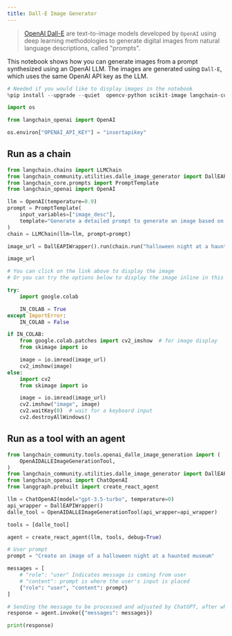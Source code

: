 ```yaml
---
title: Dall-E Image Generator
---
```


>[OpenAI Dall-E](https://openai.com/dall-e-3) are text-to-image models developed by `OpenAI` using deep learning methodologies to generate digital images from natural language descriptions, called "prompts".

This notebook shows how you can generate images from a prompt synthesized using an OpenAI LLM. The images are generated using `Dall-E`, which uses the same OpenAI API key as the LLM.

```python
# Needed if you would like to display images in the notebook
%pip install --upgrade --quiet  opencv-python scikit-image langchain-community
```

```python
import os

from langchain_openai import OpenAI

os.environ["OPENAI_API_KEY"] = "insertapikey"
```

## Run as a chain

```python
from langchain.chains import LLMChain
from langchain_community.utilities.dalle_image_generator import DallEAPIWrapper
from langchain_core.prompts import PromptTemplate
from langchain_openai import OpenAI

llm = OpenAI(temperature=0.9)
prompt = PromptTemplate(
    input_variables=["image_desc"],
    template="Generate a detailed prompt to generate an image based on the following description: {image_desc}",
)
chain = LLMChain(llm=llm, prompt=prompt)
```

```python
image_url = DallEAPIWrapper().run(chain.run("halloween night at a haunted museum"))
```

```python
image_url
```

```python
# You can click on the link above to display the image
# Or you can try the options below to display the image inline in this notebook

try:
    import google.colab

    IN_COLAB = True
except ImportError:
    IN_COLAB = False

if IN_COLAB:
    from google.colab.patches import cv2_imshow  # for image display
    from skimage import io

    image = io.imread(image_url)
    cv2_imshow(image)
else:
    import cv2
    from skimage import io

    image = io.imread(image_url)
    cv2.imshow("image", image)
    cv2.waitKey(0)  # wait for a keyboard input
    cv2.destroyAllWindows()
```

## Run as a tool with an agent

```python
from langchain_community.tools.openai_dalle_image_generation import (
    OpenAIDALLEImageGenerationTool,
)
from langchain_community.utilities.dalle_image_generator import DallEAPIWrapper
from langchain_openai import ChatOpenAI
from langgraph.prebuilt import create_react_agent

llm = ChatOpenAI(model="gpt-3.5-turbo", temperature=0)
api_wrapper = DallEAPIWrapper()
dalle_tool = OpenAIDALLEImageGenerationTool(api_wrapper=api_wrapper)

tools = [dalle_tool]

agent = create_react_agent(llm, tools, debug=True)

# User prompt
prompt = "Create an image of a halloween night at a haunted museum"

messages = [
    # "role": "user" Indicates message is coming from user
    # "content": prompt is where the user's input is placed
    {"role": "user", "content": prompt}
]

# Sending the message to be processed and adjusted by ChatGPT, after which is sent through DALL-E
response = agent.invoke({"messages": messages})

print(response)
```
